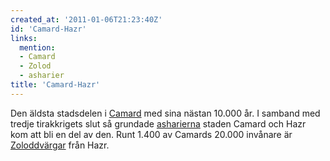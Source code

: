 ```yaml
---
created_at: '2011-01-06T21:23:40Z'
id: 'Camard-Hazr'
links:
  mention:
  - Camard
  - Zolod
  - asharier
title: 'Camard-Hazr'
---
```


Den äldsta stadsdelen i [Camard] med sina nästan 10.000 år. I samband med tredje tirakkrigets slut
så grundade [asharierna] staden Camard och Hazr kom att bli en del av den. Runt 1.400 av Camards
20.000 invånare är [Zoloddvärgar] från Hazr.

  [Camard]: Camard
  [asharierna]: asharier
  [Zoloddvärgar]: Zolod